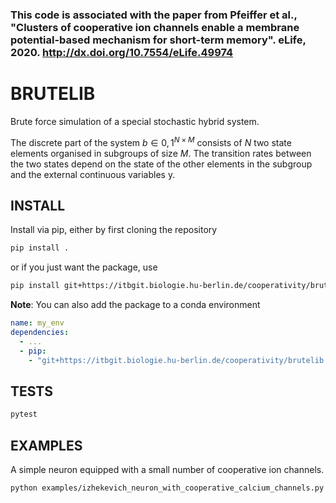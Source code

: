 ### This code is associated with the paper from Pfeiffer et al., "Clusters of cooperative ion channels enable a membrane potential-based mechanism for short-term memory". eLife, 2020. http://dx.doi.org/10.7554/eLife.49974

# BRUTELIB

Brute force simulation of a special stochastic hybrid system.
 
The discrete part of the system $b \in {0, 1}^{N\times M}$ consists of $N$ two state elements organised in subgroups of size $M$. The transition rates between the two states depend on the state of the other elements in the subgroup and the external continuous variables y.
    
## INSTALL

Install via pip, either by first cloning the repository
```bash
pip install .
```
or if you just want the package, use
```bash
pip install git+https://itbgit.biologie.hu-berlin.de/cooperativity/brutelib.git 
```

**Note**: You can also add the package to a conda environment
```yaml
name: my_env
dependencies:
  - ...
  - pip:
    - "git+https://itbgit.biologie.hu-berlin.de/cooperativity/brutelib.git"
```
## TESTS

```bash
pytest
```
## EXAMPLES 

A simple neuron equipped with a small number of cooperative ion channels.
```bash
python examples/izhekevich_neuron_with_cooperative_calcium_channels.py 

```
